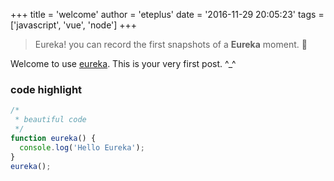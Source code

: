 +++
title = 'welcome'
author = 'eteplus'
date = '2016-11-29 20:05:23'
tags = ['javascript', 'vue', 'node']
+++

> Eureka! you can record the first snapshots of a **Eureka** moment. 🤔

Welcome to use [eureka](https://github.com/eteplus/eureka). This is your very first post. ^_^

### code highlight

```js
/*
 * beautiful code
 */
function eureka() {
  console.log('Hello Eureka');
}
eureka();
```
